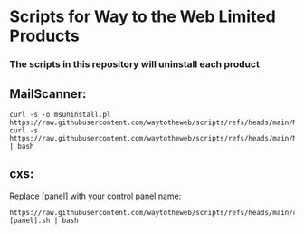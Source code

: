 # Scripts for Way to the Web Limited Products

### The scripts in this repository will uninstall each product



## MailScanner:

```
curl -s -o msuninstall.pl  https://raw.githubusercontent.com/waytotheweb/scripts/refs/heads/main/MailScanner/msuninstall.pl
curl -s https://raw.githubusercontent.com/waytotheweb/scripts/refs/heads/main/MailScanner/msuninstall.sh | bash
```

## cxs:
Replace [panel] with your control panel name:
```
https://raw.githubusercontent.com/waytotheweb/scripts/refs/heads/main/cxs/uninstall.[panel].sh | bash
```
